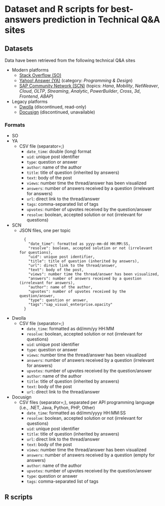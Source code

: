 # Dataset and R scripts for best-answers prediction in Technical Q&A sites

## Datasets
Data have been retrieved from the following technical Q&A sites
* Modern platforms
  * [Stack Overflow (SO)](https://www.stackoverflow.com) 
  * [Yahoo! Answer (YA)](https://answers.yahoo.com/dir/index?sid=396545663&link=list) (category: _Programming & Design_)
  * [SAP Community Network (SCN)](https://www.sap.com/community.html) (topics: _Hana_, _Mobility_, _NetWeaver_, _Cloud_, _OLTP_, _Streaming_, _Analytic_, _PowerBuilder_, _Cross_, _3d_, _Frontend_, _ABAP_)
* Legacy platforms
  * [Dwolla](https://discuss.dwolla.com/c/api-support) (discontinued, read-only)
  * [Docusign](https://www.docusign.com) (discontinued, unavailable)
  
### Formats
* SO
* YA
  * CSV file (separator=;)
    * `date_time`: double (long) format
    * `uid`: unique post identifier
    * `type`: question or answer
    * `author`: name of the author
    * `title`: title of question (inherited by answers)
    * `text`: body of the post
    * `views`: number time the thread/answer has been visualized
    * `answers`: number of answers received by a question (irrelevant for answers)
    * `url`: direct link to the thread/answer
    * `tags`: comma-separated list of tags
    * `upvotes`: number of upvotes received by the question/answer
    * `resolve`: boolean, accepted solution or not (irrelevant for questions)
* SCN
  * JSON files, one per topic
    ``` 
      {  
        "date_time": formatted as yyyy-mm-dd HH:MM:SS,
        "resolve": boolean, accepted solution or not (irrelevant for questions),
        "uid": unique post identifier,
        "title": title of question (inherited by answers),
        "url": direct link to the thread/answer,
        "text": body of the post,
        "views": number time the thread/answer has been visualized,
        "answers": number of answers received by a question (irrelevant for answers),
        "author": name of the author,
        "upvotes": number of upvotes received by the question/answer,
        "type": question or answer,
        "tags":"sap_visual_enterprise.opacity"
      } 
    ```
* Dwolla
  * CSV file (separator=;)
    * `date_time`: formatted as dd/mm/yy HH:MM
    * `resolve`: boolean, accepted solution or not (irrelevant for questions)
    * `uid`: unique post identifier
    * `type`: question or answer
    * `views`: number time the thread/answer has been visualized
    * `answers`: number of answers received by a question (irrelevant for answers)
    * `upvotes`: number of upvotes received by the question/answer
    * `author`: name of the author
    * `title`: title of question (inherited by answers)
    * `text`: body of the post
    * `url`: direct link to the thread/answer
* Docusign
  * CSV files (separator=;), separated per API programming language (i.e., .NET, Java, Python, PHP, Other)
    * `date_time`: formatted as dd/mm/yyyy HH:MM:SS
    * `resolve`: boolean, accepted solution or not (irrelevant for questions)
    * `uid`: unique post identifier
    * `title`: title of question (inherited by answers)
    * `url`: direct link to the thread/answer
    * `text`: body of the post
    * `views`: number time the thread/answer has been visualized
    * `answers`: number of answers received by a question (empty for answers)
    * `author`: name of the author
    * `upvotes`: number of upvotes received by the question/answer
    * `type`: question or answer
    * `tags`: comma-separated list of tags

## R scripts
